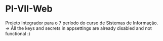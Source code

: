 # PI-VII-Web
Projeto Integrador para o 7 período do curso de Sistemas de Informação.   
=> All the keys and secrets in appsettings are already disabled and not functional :)
